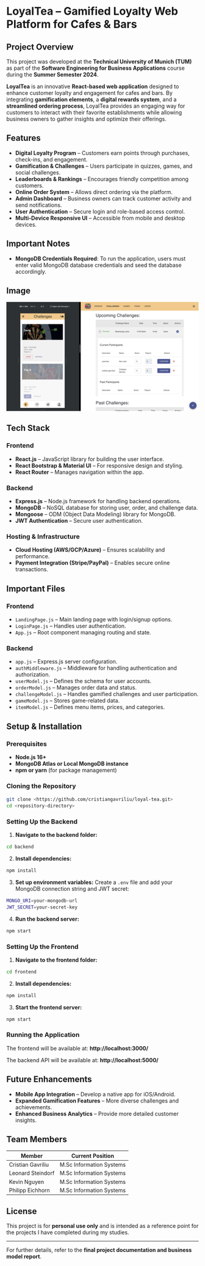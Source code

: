 # LoyalTea – Gamified Loyalty Web Platform for Cafes & Bars

## Project Overview
This project was developed at the **Technical University of Munich (TUM)** as part of the **Software Engineering for Business Applications** course during the **Summer Semester 2024**.

**LoyalTea** is an innovative **React-based web application** designed to enhance customer loyalty and engagement for cafes and bars. By integrating **gamification elements**, a **digital rewards system**, and a **streamlined ordering process**, LoyalTea provides an engaging way for customers to interact with their favorite establishments while allowing business owners to gather insights and optimize their offerings.

## Features

- **Digital Loyalty Program** – Customers earn points through purchases, check-ins, and engagement.
- **Gamification & Challenges** – Users participate in quizzes, games, and social challenges.
- **Leaderboards & Rankings** – Encourages friendly competition among customers.
- **Online Order System** – Allows direct ordering via the platform.
- **Admin Dashboard** – Business owners can track customer activity and send notifications.
- **User Authentication** – Secure login and role-based access control.
- **Multi-Device Responsive UI** – Accessible from mobile and desktop devices.

## Important Notes

- **MongoDB Credentials Required**: To run the application, users must enter valid MongoDB database credentials and seed the database accordingly.

## Image

![img.png](README_addition/S1.png)

## Tech Stack

### Frontend
- **React.js** – JavaScript library for building the user interface.
- **React Bootstrap & Material UI** – For responsive design and styling.
- **React Router** – Manages navigation within the app.

### Backend
- **Express.js** – Node.js framework for handling backend operations.
- **MongoDB** – NoSQL database for storing user, order, and challenge data.
- **Mongoose** – ODM (Object Data Modeling) library for MongoDB.
- **JWT Authentication** – Secure user authentication.

### Hosting & Infrastructure
- **Cloud Hosting (AWS/GCP/Azure)** – Ensures scalability and performance.
- **Payment Integration (Stripe/PayPal)** – Enables secure online transactions.

## Important Files

### Frontend
- `LandingPage.js` – Main landing page with login/signup options.
- `LoginPage.js` – Handles user authentication.
- `App.js` – Root component managing routing and state.

### Backend
- `app.js` – Express.js server configuration.
- `authMiddleware.js` – Middleware for handling authentication and authorization.
- `userModel.js` – Defines the schema for user accounts.
- `orderModel.js` – Manages order data and status.
- `challengeModel.js` – Handles gamified challenges and user participation.
- `gameModel.js` – Stores game-related data.
- `itemModel.js` – Defines menu items, prices, and categories.

## Setup & Installation

### Prerequisites

- **Node.js 16+**
- **MongoDB Atlas or Local MongoDB instance**
- **npm or yarn** (for package management)

### Cloning the Repository
```bash
git clone <https://github.com/cristiangavriliu/loyal-tea.git>
cd <repository-directory>
```

### Setting Up the Backend

1. **Navigate to the backend folder:**
```bash
cd backend
```
2. **Install dependencies:**
```bash
npm install
```
3. **Set up environment variables:** Create a `.env` file and add your MongoDB connection string and JWT secret:
```bash
MONGO_URI=your-mongodb-url
JWT_SECRET=your-secret-key
```
4. **Run the backend server:**
```bash
npm start
```

### Setting Up the Frontend

1. **Navigate to the frontend folder:**
```bash
cd frontend
```
2. **Install dependencies:**
```bash
npm install
```
3. **Start the frontend server:**
```bash
npm start
```

### Running the Application

The frontend will be available at:
**http://localhost:3000/**

The backend API will be available at:
**http://localhost:5000/**

## Future Enhancements

- **Mobile App Integration** – Develop a native app for iOS/Android.
- **Expanded Gamification Features** – More diverse challenges and achievements.
- **Enhanced Business Analytics** – Provide more detailed customer insights.

## Team Members

| Member     | Current Position               |
| ------ |----------------|
| Cristian Gavriliu | M.Sc Information Systems          | 
| Leonard Steindorf | M.Sc Information Systems |
| Kevin Nguyen | M.Sc Information Systems |
| Philipp Eichhorn | M.Sc Information Systems |

## License

This project is for **personal use only** and is intended as a reference point for the projects I have completed during my studies.

---

For further details, refer to the **final project documentation and business model report**.

